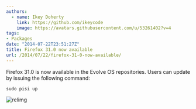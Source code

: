 ```yaml
---
authors:
  - name: Ikey Doherty
    link: https://github.com/ikeycode
    image: https://avatars.githubusercontent.com/u/53261402?v=4
tags:
- Packages
date: "2014-07-22T23:51:27Z"
title: Firefox 31.0 now available
url: /2014/07/22/firefox-31-0-now-available/
---
```


Firefox 31.0 is now available in the Evolve OS repositories. Users can update by issuing the following command:
<!--more-->
```
sudo pisi up
```

![relimg](https://solus-project.com/release_images/firefox31.png)